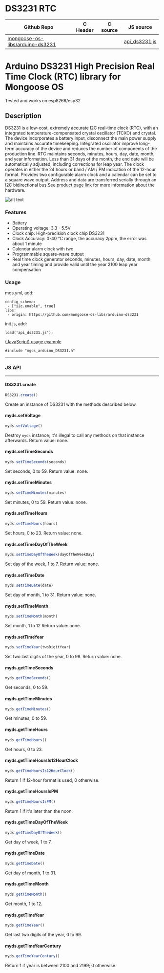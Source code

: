 # DS3231 RTC
| Github Repo | C Header | C source  | JS source |
| ----------- | -------- | --------  | ----------------- |
| [mongoose-os-libs/arduino-ds3231](https://github.com/mongoose-os-libs/arduino-ds3231) | [](https://github.com/mongoose-os-libs/arduino-ds3231/tree/master/include/) | &nbsp;  | [api_ds3231.js](https://github.com/mongoose-os-libs/arduino-ds3231/tree/master/mjs_fs/api_ds3231.js)         |

Arduino DS3231 High Precision Real Time Clock (RTC) library for Mongoose OS
=========

Tested and works on esp8266/esp32

## Description
DS3231 is a low-cost, extremely accurate I2C real-time clock (RTC), with an integrated temperature-compensated crystal oscillator (TCXO) and crystal. The device incorporates a battery input, disconnect the main power supply and maintains accurate timekeeping. Integrated oscillator improve long-term accuracy of the device and reduces the number of components of the production line.
RTC maintains seconds, minutes, hours, day, date, month, and year information. Less than 31 days of the month, the end date will be automatically adjusted, including corrections for leap year. The clock operates in either the 24 hours or band / AM / PM indication of the 12-hour format. Provides two configurable alarm clock and a calendar can be set to a square wave output. Address and data are transferred serially through an I2C bidirectional bus.See [product page link](https://www.adafruit.com/product/3013) for more information about the hardware.

![alt text](https://cdn-shop.adafruit.com/970x728/3013-02.jpg)

### Features
* Battery
* Operating voltage: 3.3 - 5.5V
* Clock chip: High-precision clock chip DS3231
* Clock Accuracy: 0-40 °C range, the accuracy 2ppm, the error was about 1 minute
* Calendar alarm clock with two
* Programmable square-wave output
* Real time clock generator seconds, minutes, hours, day, date, month and year timing and provide valid until the year 2100 leap year compensation

### Usage

mos.yml, add:
```
config_schema:
 - ["i2c.enable", true]
libs:
 - origin: https://github.com/mongoose-os-libs/arduino-ds3231
 ```
init.js, add:
```
load('api_ds3231.js');
```
[ (JavaScript) usage example](https://github.com/mongoose-os-apps/example-arduino-ds3231-js)

```
#include "mgos_arduino_DS3231.h" 
```


 ----- 

### JS API

 --- 
#### DS3231.create

```javascript
DS3231.create()
```
Create an instance of DS3231 with the methods described below.
#### myds.setVoltage

```javascript
myds.setVoltage()
```
Destroy `myds` instance; it's illegal to call any methods on that instance
afterwards.
Return value: none.
#### myds.setTimeSeconds

```javascript
myds.setTimeSeconds(seconds)
```
Set seconds, 0 to 59.
Return value: none.
#### myds.setTimeMinutes

```javascript
myds.setTimeMinutes(minutes)
```
Set minutes, 0 to 59.
Return value: none.
#### myds.setTimeHours

```javascript
myds.setTimeHours(hours)
```
Set hours, 0 to 23.
Return value: none.
#### myds.setTimeDayOfTheWeek

```javascript
myds.setTimeDayOfTheWeek(dayOfTheWeekDay)
```
Set day of the week, 1 to 7.
Return value: none.
#### myds.setTimeDate

```javascript
myds.setTimeDate(date)
```
Set day of month, 1 to 31.
Return value: none.
#### myds.setTimeMonth

```javascript
myds.setTimeMonth(month)
```
Set month, 1 to 12
Return value: none.
#### myds.setTimeYear

```javascript
myds.setTimeYear(twoDigitYear)
```
Set two last digits of the year, 0 to 99.
Return value: none.
#### myds.getTimeSeconds

```javascript
myds.getTimeSeconds()
```
Get seconds, 0 to 59.
#### myds.getTimeMinutes

```javascript
myds.getTimeMinutes()
```
Get minutes, 0 to 59.
#### myds.getTimeHours

```javascript
myds.getTimeHours()
```
Get hours, 0 to 23.
#### myds.getTimeHoursIs12HourClock

```javascript
myds.getTimeHoursIs12HourClock()
```
Return 1 if 12-hour format is used, 0 otherwise.
#### myds.getTimeHoursIsPM

```javascript
myds.getTimeHoursIsPM()
```
Return 1 if it's later than the noon.
#### myds.getTimeDayOfTheWeek

```javascript
myds.getTimeDayOfTheWeek()
```
Get day of week, 1 to 7.
#### myds.getTimeDate

```javascript
myds.getTimeDate()
```
Get day of month, 1 to 31.
#### myds.getTimeMonth

```javascript
myds.getTimeMonth()
```
Get month, 1 to 12.
#### myds.getTimeYear

```javascript
myds.getTimeYear()
```
Get last two digits of the year, 0 to 99.
#### myds.getTimeYearCentury

```javascript
myds.getTimeYearCentury()
```
Return 1 if year is between 2100 and 2199; 0 otherwise.
